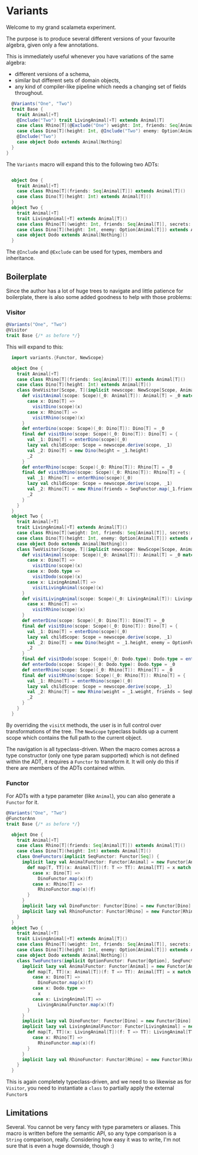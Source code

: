 # Variants

Welcome to my grand scalameta experiment.

The purpose is to produce several different versions of your favourite algebra, given only a few annotations. 

This is immediately useful whenever you have variations of the same algebra: 
- different versions of a schema, 
- similar but different sets of domain objects, 
- any kind of compiler-like pipeline which needs a changing set of fields throughout.
  
```scala
  @Variants("One", "Two")
  trait Base {
    trait Animal[+T]
    @Include("Two") trait LivingAnimal[+T] extends Animal[T]
    case class Rhino[T](@Exclude("One") weight: Int, friends: Seq[Animal[T]], @Include("Two") secrets: Option[Seq[T]]) extends LivingAnimal[T] @Include("Two") with Animal[T] @Include("One")
    case class Dino[T](height: Int, @Include("Two") enemy: Option[Animal[T]]) extends Animal[T]
    @Include("Two")
    case object Dodo extends Animal[Nothing]
  }
}
```

The `Variants` macro will expand this to the following two ADTs:

```scala

  object One {
    trait Animal[+T]
    case class Rhino[T](friends: Seq[Animal[T]]) extends Animal[T]()
    case class Dino[T](height: Int) extends Animal[T]()
  }
  object Two {
    trait Animal[+T]
    trait LivingAnimal[+T] extends Animal[T]()
    case class Rhino[T](weight: Int, friends: Seq[Animal[T]], secrets: Option[Seq[T]]) extends LivingAnimal[T]()
    case class Dino[T](height: Int, enemy: Option[Animal[T]]) extends Animal[T]()
    case object Dodo extends Animal[Nothing]()
  }
```
The `@Include` and `@Exclude` can be used for types, members and inheritance.

## Boilerplate  

Since the author has a lot of huge trees to navigate and little patience for boilerplate, 
there is also some added goodness to help with those problems:

### Visitor

```scala
@Variants("One", "Two")
@Visitor
trait Base {/* as before */}
```

This will expand to this:
```scala
  import variants.{Functor, NewScope}

  object One {
    trait Animal[+T]
    case class Rhino[T](friends: Seq[Animal[T]]) extends Animal[T]()
    case class Dino[T](height: Int) extends Animal[T]()
    class OneVisitor[Scope, T](implicit newscope: NewScope[Scope, Animal[T]], SeqFunctor: Functor[Seq]) {
      def visitAnimal(scope: Scope)(_0: Animal[T]): Animal[T] = _0 match {
        case x: Dino[T] =>
          visitDino(scope)(x)
        case x: Rhino[T] =>
          visitRhino(scope)(x)
      }
      def enterDino(scope: Scope)(_0: Dino[T]): Dino[T] = _0
      final def visitDino(scope: Scope)(_0: Dino[T]): Dino[T] = {
        val _1: Dino[T] = enterDino(scope)(_0)
        lazy val childScope: Scope = newscope.derive(scope, _1)
        val _2: Dino[T] = new Dino(height = _1.height)
        _2
      }
      def enterRhino(scope: Scope)(_0: Rhino[T]): Rhino[T] = _0
      final def visitRhino(scope: Scope)(_0: Rhino[T]): Rhino[T] = {
        val _1: Rhino[T] = enterRhino(scope)(_0)
        lazy val childScope: Scope = newscope.derive(scope, _1)
        val _2: Rhino[T] = new Rhino(friends = SeqFunctor.map(_1.friends)(x => visitAnimal(childScope)(x)))
        _2
      }
    }
  }
  object Two {
    trait Animal[+T]
    trait LivingAnimal[+T] extends Animal[T]()
    case class Rhino[T](weight: Int, friends: Seq[Animal[T]], secrets: Option[Seq[T]]) extends LivingAnimal[T]()
    case class Dino[T](height: Int, enemy: Option[Animal[T]]) extends Animal[T]()
    case object Dodo extends Animal[Nothing]()
    class TwoVisitor[Scope, T](implicit newscope: NewScope[Scope, Animal[T]], OptionFunctor: Functor[Option], SeqFunctor: Functor[Seq]) {
      def visitAnimal(scope: Scope)(_0: Animal[T]): Animal[T] = _0 match {
        case x: Dino[T] =>
          visitDino(scope)(x)
        case x: Dodo.type =>
          visitDodo(scope)(x)
        case x: LivingAnimal[T] =>
          visitLivingAnimal(scope)(x)
      }
      def visitLivingAnimal(scope: Scope)(_0: LivingAnimal[T]): LivingAnimal[T] = _0 match {
        case x: Rhino[T] =>
          visitRhino(scope)(x)
      }
      def enterDino(scope: Scope)(_0: Dino[T]): Dino[T] = _0
      final def visitDino(scope: Scope)(_0: Dino[T]): Dino[T] = {
        val _1: Dino[T] = enterDino(scope)(_0)
        lazy val childScope: Scope = newscope.derive(scope, _1)
        val _2: Dino[T] = new Dino(height = _1.height, enemy = OptionFunctor.map(_1.enemy)(x => visitAnimal(childScope)(x)))
        _2
      }
      final def visitDodo(scope: Scope)(_0: Dodo.type): Dodo.type = enterDodo(scope)(_0)
      def enterDodo(scope: Scope)(_0: Dodo.type): Dodo.type = _0
      def enterRhino(scope: Scope)(_0: Rhino[T]): Rhino[T] = _0
      final def visitRhino(scope: Scope)(_0: Rhino[T]): Rhino[T] = {
        val _1: Rhino[T] = enterRhino(scope)(_0)
        lazy val childScope: Scope = newscope.derive(scope, _1)
        val _2: Rhino[T] = new Rhino(weight = _1.weight, friends = SeqFunctor.map(_1.friends)(x => visitAnimal(childScope)(x)), secrets = _1.secrets)
        _2
      }
    }
  }

```
By overriding the `visitX` methods, the user is in full control over transformations of the tree. 
The `NewScope` typeclass builds up a current scope which contains the full path to the current object. 

The navigation is all typeclass-driven. When the macro comes across a type constructor 
(only one type param supported) which is not defined within the ADT, it requires a `Functor` to transform it. 
It will only do this if there are members of the ADTs contained within.


### Functor
For ADTs with a type parameter (like `Animal`), you can also generate a `Functor` for it.

```scala
@Variants("One", "Two")
@FunctorAnn
trait Base {/* as before */}
```

```scala
  object One {
    trait Animal[+T]
    case class Rhino[T](friends: Seq[Animal[T]]) extends Animal[T]()
    case class Dino[T](height: Int) extends Animal[T]()
    class OneFunctors(implicit SeqFunctor: Functor[Seq]) {
      implicit lazy val AnimalFunctor: Functor[Animal] = new Functor[Animal] {
        def map[T, TT](x: Animal[T])(f: T => TT): Animal[TT] = x match {
          case x: Dino[T] =>
            DinoFunctor.map(x)(f)
          case x: Rhino[T] =>
            RhinoFunctor.map(x)(f)
        }
      }
      implicit lazy val DinoFunctor: Functor[Dino] = new Functor[Dino] { def map[T, TT](x: Dino[T])(f: T => TT): Dino[TT] = new Dino(height = x.height) }
      implicit lazy val RhinoFunctor: Functor[Rhino] = new Functor[Rhino] { def map[T, TT](x: Rhino[T])(f: T => TT): Rhino[TT] = new Rhino(friends = SeqFunctor.map(x.friends)(x => AnimalFunctor.map(x)(x => f(x)))) }
    }
  }
  object Two {
    trait Animal[+T]
    trait LivingAnimal[+T] extends Animal[T]()
    case class Rhino[T](weight: Int, friends: Seq[Animal[T]], secrets: Option[Seq[T]]) extends LivingAnimal[T]()
    case class Dino[T](height: Int, enemy: Option[Animal[T]]) extends Animal[T]()
    case object Dodo extends Animal[Nothing]()
    class TwoFunctors(implicit OptionFunctor: Functor[Option], SeqFunctor: Functor[Seq]) {
      implicit lazy val AnimalFunctor: Functor[Animal] = new Functor[Animal] {
        def map[T, TT](x: Animal[T])(f: T => TT): Animal[TT] = x match {
          case x: Dino[T] =>
            DinoFunctor.map(x)(f)
          case x: Dodo.type =>
            x
          case x: LivingAnimal[T] =>
            LivingAnimalFunctor.map(x)(f)
        }
      }
      implicit lazy val DinoFunctor: Functor[Dino] = new Functor[Dino] { def map[T, TT](x: Dino[T])(f: T => TT): Dino[TT] = new Dino(height = x.height, enemy = OptionFunctor.map(x.enemy)(x => AnimalFunctor.map(x)(x => f(x)))) }
      implicit lazy val LivingAnimalFunctor: Functor[LivingAnimal] = new Functor[LivingAnimal] {
        def map[T, TT](x: LivingAnimal[T])(f: T => TT): LivingAnimal[TT] = x match {
          case x: Rhino[T] =>
            RhinoFunctor.map(x)(f)
        }
      }
      implicit lazy val RhinoFunctor: Functor[Rhino] = new Functor[Rhino] { def map[T, TT](x: Rhino[T])(f: T => TT): Rhino[TT] = new Rhino(weight = x.weight, friends = SeqFunctor.map(x.friends)(x => AnimalFunctor.map(x)(x => f(x))), secrets = OptionFunctor.map(x.secrets)(x => SeqFunctor.map(x)(x => f(x)))) }
    }
  }
```

This is again completely typeclass-driven, and we need to so likewise as for `Visitor`, you need to instantiate a `class` to partially apply the 
external `Functor`s


## Limitations
Several. You cannot be very fancy with type parameters or aliases. This macro is written before the semantic API, 
so any type comparison is a `String` comparison, really. Considering how easy it was to write, I'm not sure that
is even a huge downside, though :)
  